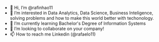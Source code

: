 - 👋 Hi, I’m @rafinhao11
- 👀 I’m interested in Data Analytics, Data Science, Business Inteligence, solving problems and how to make this world better with techonology.
- 🌱 I’m currently learning Bachelor's Degree of Information Systems
- 💞️ I’m looking to collaborate on your company!
- 📫 How to reach me Linkedin (@rafaelo11)

<!---
rafinhao11/rafinhao11 is a ✨ special ✨ repository because its `README.md` (this file) appears on your GitHub profile.
You can click the Preview link to take a look at your changes.
--->
